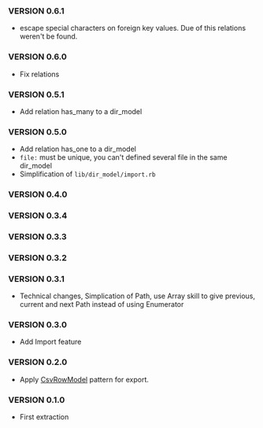### VERSION 0.6.1

* escape special characters on foreign key values. Due of this relations weren't be found.

### VERSION 0.6.0

* Fix relations

### VERSION 0.5.1

* Add relation has_many to a dir_model

### VERSION 0.5.0

* Add relation has_one to a dir_model
* `file:` must be unique, you can't defined several file in the same dir_model
* Simplification of `lib/dir_model/import.rb`

### VERSION 0.4.0
### VERSION 0.3.4
### VERSION 0.3.3
### VERSION 0.3.2

### VERSION 0.3.1

* Technical changes, Simplication of Path, use Array skill to give previous, current and next Path instead of using Enumerator

### VERSION 0.3.0

* Add Import feature

### VERSION 0.2.0

* Apply [CsvRowModel](https://github.com/FinalCAD/csv_row_model) pattern for export.

### VERSION 0.1.0

* First extraction
